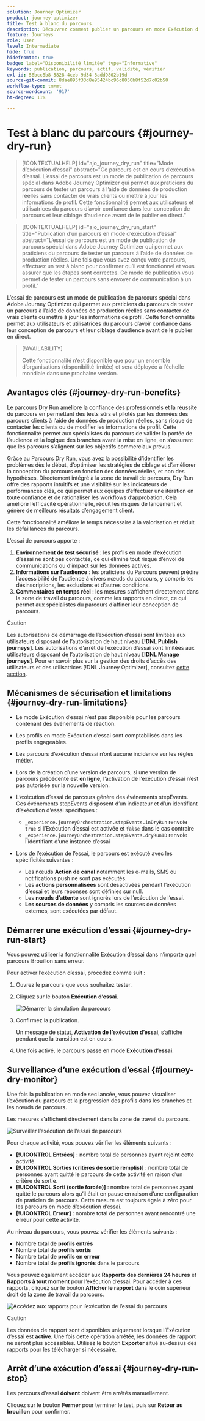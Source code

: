 ```yaml
---
solution: Journey Optimizer
product: journey optimizer
title: Test à blanc du parcours
description: Découvrez comment publier un parcours en mode Exécution d’essai
feature: Journeys
role: User
level: Intermediate
hide: true
hidefromtoc: true
badge: label="Disponibilité limitée" type="Informative"
keywords: publication, parcours, actif, validité, vérifier
exl-id: 58bcc8b8-5828-4ceb-9d34-8add9802b19d
source-git-commit: 8dae895f33d8e95424bc96c8050b8f52d7c02b50
workflow-type: tm+mt
source-wordcount: '917'
ht-degree: 11%

---
```


# Test à blanc du parcours {#journey-dry-run}

>[!CONTEXTUALHELP]
>id="ajo_journey_dry_run"
>title="Mode d’exécution d’essai"
>abstract="Ce parcours est en cours d’exécution d’essai. L’essai de parcours est un mode de publication de parcours spécial dans Adobe Journey Optimizer qui permet aux praticiens du parcours de tester un parcours à l’aide de données de production réelles sans contacter de vrais clients ou mettre à jour les informations de profil.  Cette fonctionnalité permet aux utilisateurs et utilisatrices du parcours d’avoir confiance dans leur conception de parcours et leur ciblage d’audience avant de le publier en direct."


>[!CONTEXTUALHELP]
>id="ajo_journey_dry_run_start"
>title="Publication d’un parcours en mode d’exécution d’essai"
>abstract="L’essai de parcours est un mode de publication de parcours spécial dans Adobe Journey Optimizer qui permet aux praticiens du parcours de tester un parcours à l’aide de données de production réelles. Une fois que vous avez conçu votre parcours, effectuez un test à blanc pour confirmer qu’il est fonctionnel et vous assurer que les étapes sont correctes. Ce mode de publication vous permet de tester un parcours sans envoyer de communication à un profil."

L’essai de parcours est un mode de publication de parcours spécial dans Adobe Journey Optimizer qui permet aux praticiens du parcours de tester un parcours à l’aide de données de production réelles sans contacter de vrais clients ou mettre à jour les informations de profil.  Cette fonctionnalité permet aux utilisateurs et utilisatrices du parcours d’avoir confiance dans leur conception de parcours et leur ciblage d’audience avant de le publier en direct.


>[!AVAILABILITY]
>
>Cette fonctionnalité n’est disponible que pour un ensemble d’organisations (disponibilité limitée) et sera déployée à l’échelle mondiale dans une prochaine version.


## Avantages clés {#journey-dry-run-benefits}

Le parcours Dry Run améliore la confiance des professionnels et la réussite du parcours en permettant des tests sûrs et pilotés par les données des parcours clients à l’aide de données de production réelles, sans risque de contacter les clients ou de modifier les informations de profil. Cette fonctionnalité permet aux spécialistes du parcours de valider la portée de l’audience et la logique des branches avant la mise en ligne, en s’assurant que les parcours s’alignent sur les objectifs commerciaux prévus.

Grâce au Parcours Dry Run, vous avez la possibilité d’identifier les problèmes dès le début, d’optimiser les stratégies de ciblage et d’améliorer la conception du parcours en fonction des données réelles, et non des hypothèses. Directement intégré à la zone de travail de parcours, Dry Run offre des rapports intuitifs et une visibilité sur les indicateurs de performances clés, ce qui permet aux équipes d’effectuer une itération en toute confiance et de rationaliser les workflows d’approbation. Cela améliore l’efficacité opérationnelle, réduit les risques de lancement et génère de meilleurs résultats d’engagement client.

Cette fonctionnalité améliore le temps nécessaire à la valorisation et réduit les défaillances du parcours.

L’essai de parcours apporte :

1. **Environnement de test sécurisé** : les profils en mode d’exécution d’essai ne sont pas contactés, ce qui élimine tout risque d’envoi de communications ou d’impact sur les données actives.
1. **Informations sur l’audience** : les praticiens du Parcours peuvent prédire l’accessibilité de l’audience à divers nœuds du parcours, y compris les désinscriptions, les exclusions et d’autres conditions.
1. **Commentaires en temps réel** : les mesures s’affichent directement dans la zone de travail du parcours, comme les rapports en direct, ce qui permet aux spécialistes du parcours d’affiner leur conception de parcours.


>[!CAUTION]
>
>Les autorisations de démarrage de l’exécution d’essai sont limitées aux utilisateurs disposant de l’autorisation de haut niveau **[!DNL Publish journeys]**. Les autorisations d’arrêt de l’exécution d’essai sont limitées aux utilisateurs disposant de l’autorisation de haut niveau **[!DNL Manage journeys]**. Pour en savoir plus sur la gestion des droits d’accès des utilisateurs et des utilisatrices [!DNL Journey Optimizer], consultez [cette section](../administration/permissions-overview.md).


## Mécanismes de sécurisation et limitations {#journey-dry-run-limitations}

* Le mode Exécution d’essai n’est pas disponible pour les parcours contenant des événements de réaction.
* Les profils en mode Exécution d’essai sont comptabilisés dans les profils engageables.
* Les parcours d’exécution d’essai n’ont aucune incidence sur les règles métier.
* Lors de la création d’une version de parcours, si une version de parcours précédente est **en ligne**, l’activation de l’exécution d’essai n’est pas autorisée sur la nouvelle version.
* L’exécution d’essai de parcours génère des événements stepEvents. Ces événements stepEvents disposent d’un indicateur et d’un identifiant d’exécution d’essai spécifiques :
   * `_experience.journeyOrchestration.stepEvents.inDryRun` renvoie `true` si l’Exécution d’essai est activée et `false` dans le cas contraire
   * `_experience.journeyOrchestration.stepEvents.dryRunID` renvoie l’identifiant d’une instance d’essai
* Lors de l’exécution de l’essai, le parcours est exécuté avec les spécificités suivantes :

   * Les nœuds **Action de canal** notamment les e-mails, SMS ou notifications push ne sont pas exécutés.
   * Les **actions personnalisées** sont désactivées pendant l’exécution d’essai et leurs réponses sont définies sur null.
   * Les **nœuds d’attente** sont ignorés lors de l’exécution de l’essai.
     <!--You can override the wait block timeouts, then if you have wait blocks duration longer than allowed dry run journey duration, then that branch will not execute completely.-->
   * **Les sources de données** y compris les sources de données externes, sont exécutées par défaut.

## Démarrer une exécution d’essai {#journey-dry-run-start}

Vous pouvez utiliser la fonctionnalité Exécution d’essai dans n’importe quel parcours Brouillon sans erreur.

Pour activer l’exécution d’essai, procédez comme suit :

1. Ouvrez le parcours que vous souhaitez tester.
1. Cliquez sur le bouton **Exécution d’essai**.

   ![Démarrer la simulation du parcours ](assets/dry-run-button.png)

1. Confirmez la publication.

   Un message de statut, **Activation de l’exécution d’essai**, s’affiche pendant que la transition est en cours.

1. Une fois activé, le parcours passe en mode **Exécution d’essai**.

## Surveillance d’une exécution d’essai {#journey-dry-monitor}

Une fois la publication en mode sec lancée, vous pouvez visualiser l’exécution du parcours et la progression des profils dans les branches et les nœuds de parcours.

Les mesures s’affichent directement dans la zone de travail du parcours.

![Surveiller l’exécution de l’essai de parcours ](assets/dry-run-metrics.png)

Pour chaque activité, vous pouvez vérifier les éléments suivants :

* **[!UICONTROL Entrées]** : nombre total de personnes ayant rejoint cette activité.
* **[!UICONTROL Sorties (critères de sortie remplis)]** : nombre total de personnes ayant quitté le parcours de cette activité en raison d’un critère de sortie.
* **[!UICONTROL Sorti (sortie forcée)]** : nombre total de personnes ayant quitté le parcours alors qu’il était en pause en raison d’une configuration de praticien de parcours. Cette mesure est toujours égale à zéro pour les parcours en mode d’exécution d’essai.
* **[!UICONTROL Erreur]** : nombre total de personnes ayant rencontré une erreur pour cette activité.


Au niveau du parcours, vous pouvez vérifier les éléments suivants :

* Nombre total de **profils entrés**
* Nombre total de **profils sortis**
* Nombre total de **profils en erreur**
* Nombre total de **profils ignorés** dans le parcours

Vous pouvez également accéder aux **Rapports des dernières 24 heures** et **Rapports à tout moment** pour l’exécution d’essai. Pour accéder à ces rapports, cliquez sur le bouton **Afficher le rapport** dans le coin supérieur droit de la zone de travail du parcours.

![Accédez aux rapports pour l’exécution de l’essai du parcours ](assets/dry-run-report.png)

>[!CAUTION]
>
> Les données de rapport sont disponibles uniquement lorsque l’Exécution d’essai est **active**.  Une fois cette opération arrêtée, les données de rapport ne seront plus accessibles. Utilisez le bouton **Exporter** situé au-dessus des rapports pour les télécharger si nécessaire.


## Arrêt d’une exécution d’essai {#journey-dry-run-stop}

Les parcours d’essai **doivent** doivent être arrêtés manuellement.

Cliquez sur le bouton **Fermer** pour terminer le test, puis sur **Retour au brouillon** pour confirmer.

<!-- After 14 days, Dry run journeys automatically transition to the **Draft** status.-->
